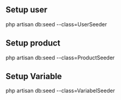 ## Setup user
php artisan db:seed --class=UserSeeder

## Setup product
php artisan db:seed --class=ProductSeeder

## Setup Variable
php artisan db:seed --class=VariabelSeeder
